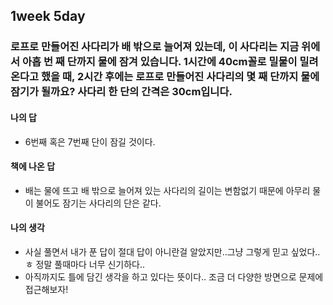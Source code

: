 ## 1week 5day

### 로프로 만들어진 사다리가 배 밖으로 늘어져 있는데, 이 사다리는 지금 위에서 아홉 번 째 단까지 물에 잠겨 있습니다. 1시간에 40cm꼴로 밀물이 밀려온다고 했을 때, 2시간 후에는 로프로 만들어진 사다리의 몇 째 단까지 물에 잠기가 될까요? 사다리 한 단의 간격은 30cm입니다.

#### 나의 답

- 6번째 혹은 7번째 단이 잠길 것이다.

#### 책에 나온 답

- 배는 물에 뜨고 배 밖으로 늘어져 있는 사다리의 길이는 변함없기 때문에 아무리 물이 불어도 잠기는 사다리의 단은 같다.

#### 나의 생각

- 사실 풀면서 내가 푼 답이 절대 답이 아니란걸 알았지만..그냥 그렇게 믿고 싶었다..ㅎ 정말 풀때마다 너무 신기하다..
- 아직까지도 틀에 담긴 생각을 하고 있다는 뜻이다.. 조금 더 다양한 방면으로 문제에 접근해보자!







